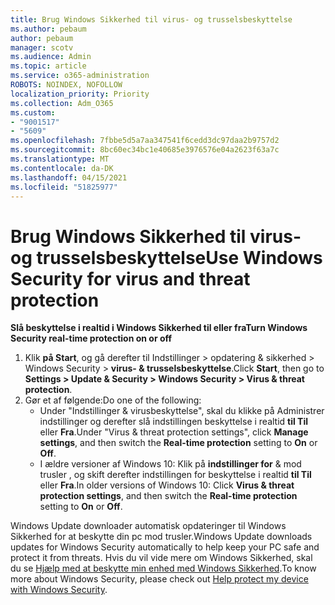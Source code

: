```yaml
---
title: Brug Windows Sikkerhed til virus- og trusselsbeskyttelse
ms.author: pebaum
author: pebaum
manager: scotv
ms.audience: Admin
ms.topic: article
ms.service: o365-administration
ROBOTS: NOINDEX, NOFOLLOW
localization_priority: Priority
ms.collection: Adm_O365
ms.custom:
- "9001517"
- "5609"
ms.openlocfilehash: 7fbbe5d5a7aa347541f6cedd3dc97daa2b9757d2
ms.sourcegitcommit: 8bc60ec34bc1e40685e3976576e04a2623f63a7c
ms.translationtype: MT
ms.contentlocale: da-DK
ms.lasthandoff: 04/15/2021
ms.locfileid: "51825977"
---
```

# <a name="use-windows-security-for-virus-and-threat-protection"></a><span data-ttu-id="24ccb-102">Brug Windows Sikkerhed til virus- og trusselsbeskyttelse</span><span class="sxs-lookup"><span data-stu-id="24ccb-102">Use Windows Security for virus and threat protection</span></span>

<span data-ttu-id="24ccb-103">**Slå beskyttelse i realtid i Windows Sikkerhed til eller fra**</span><span class="sxs-lookup"><span data-stu-id="24ccb-103">**Turn Windows Security real-time protection on or off**</span></span>

1. <span data-ttu-id="24ccb-104">Klik **på Start**, og gå derefter til Indstillinger > opdatering & sikkerhed > Windows Security > **virus- & trusselsbeskyttelse**.</span><span class="sxs-lookup"><span data-stu-id="24ccb-104">Click **Start**, then go to **Settings > Update & Security > Windows Security > Virus & threat protection**.</span></span>
2. <span data-ttu-id="24ccb-105">Gør et af følgende:</span><span class="sxs-lookup"><span data-stu-id="24ccb-105">Do one of the following:</span></span>
    - <span data-ttu-id="24ccb-106">Under "Indstillinger & virusbeskyttelse", skal du klikke på  Administrer indstillinger og derefter slå indstillingen beskyttelse i realtid **til Til** eller **Fra**.</span><span class="sxs-lookup"><span data-stu-id="24ccb-106">Under "Virus & threat protection settings", click **Manage settings**, and then switch the **Real-time protection** setting to **On** or **Off**.</span></span>
    - <span data-ttu-id="24ccb-107">I ældre versioner af Windows 10: Klik på **indstillinger for**  & mod trusler , og skift derefter indstillingen for beskyttelse i realtid **til Til** eller **Fra**.</span><span class="sxs-lookup"><span data-stu-id="24ccb-107">In older versions of Windows 10: Click **Virus & threat protection settings**, and then switch the **Real-time protection** setting to **On** or **Off**.</span></span>

<span data-ttu-id="24ccb-108">Windows Update downloader automatisk opdateringer til Windows Sikkerhed for at beskytte din pc mod trusler.</span><span class="sxs-lookup"><span data-stu-id="24ccb-108">Windows Update downloads updates for Windows Security automatically to help keep your PC safe and protect it from threats.</span></span> <span data-ttu-id="24ccb-109">Hvis du vil vide mere om Windows Sikkerhed, skal du se [Hjælp med at beskytte min enhed med Windows Sikkerhed](https://support.microsoft.com/help/17464/windows-10-help-protect-my-device-with-windows-security).</span><span class="sxs-lookup"><span data-stu-id="24ccb-109">To know more about Windows Security, please check out [Help protect my device with Windows Security](https://support.microsoft.com/help/17464/windows-10-help-protect-my-device-with-windows-security).</span></span>

